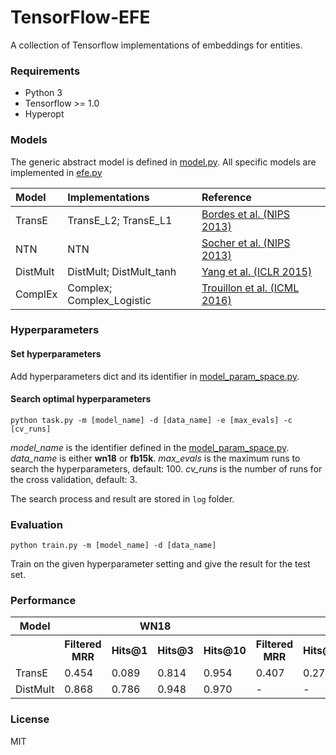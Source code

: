 # TensorFlow-EFE

A collection of Tensorflow implementations of embeddings for entities.

### Requirements

- Python 3
- Tensorflow >= 1.0
- Hyperopt

### Models

The generic abstract model is defined in [model.py](https://github.com/billy-inn/tensorflow-efe/blob/master/model.py). 
All specific models are implemented in [efe.py](https://github.com/billy-inn/tensorflow-efe/blob/master/efe.py)

| Model | Implementations | Reference |
| :---- | :-------------- | :-------- |
| TransE | TransE\_L2; TransE\_L1 |[Bordes et al. (NIPS 2013)](https://www.utc.fr/~bordesan/dokuwiki/_media/en/transe_nips13.pdf) |
| NTN | NTN | [Socher et al. (NIPS 2013)](https://nlp.stanford.edu/pubs/SocherChenManningNg_NIPS2013.pdf) |
| DistMult | DistMult; DistMult\_tanh | [Yang et al. (ICLR 2015)](https://arxiv.org/pdf/1412.6575.pdf)
| ComplEx | Complex; Complex\_Logistic | [Trouillon et al. (ICML 2016)](https://arxiv.org/pdf/1606.06357.pdf) |

### Hyperparameters

#### Set hyperparameters

Add hyperparameters dict and its identifier in [model_param_space.py](https://github.com/billy-inn/tensorflow-efe/blob/master/model_param_space.py).

#### Search optimal hyperparameters

`python task.py -m [model_name] -d [data_name] -e [max_evals] -c [cv_runs]`

*model\_name* is the identifier defined in the [model_param_space.py](https://github.com/billy-inn/tensorflow-efe/blob/master/model_param_space.py). *data\_name* is either **wn18** or **fb15k**. *max\_evals* is the maximum runs to search the hyperparameters, default: 100. *cv\_runs* is the number of runs for the cross validation, default: 3. 

The search process and result are stored in `log` folder.

### Evaluation

`python train.py -m [model_name] -d [data_name]`

Train on the given hyperparameter setting and give the result for the test set.

### Performance

<table>
<tr>
   <th>Model</th>
   <th colspan="4">WN18</th>
   <th colspan="4">FB15K</th>
</tr>
   <tr>
   <th></th>
   <th>Filtered MRR</th>
   <th>Hits@1 </th>
   <th>Hits@3 </th>
   <th>Hits@10 </th>
   <th>Filtered MRR</th>
   <th>Hits@1 </th>
   <th>Hits@3 </th>
   <th>Hits@10 </th>
   </tr>
   <tr>
   <td>TransE</td>
   <td>0.454</td>
   <td>0.089</td>
   <td>0.814</td>
   <td>0.954</td>
   <td>0.407</td>
   <td>0.272</td>
   <td>0.480</td>
   <td>0.657</td>    
   </tr>
   <tr>
   <td>DistMult</td>
   <td>0.868</td>
   <td>0.786</td>
   <td>0.948</td>
   <td>0.970</td>
   <td>-</td>
   <td>-</td>
   <td>-</td>
   <td>-</td>
   </tr>
   <!--<tr>
   <td>HolE</td>
   <td><b>0.62</b></td>
   <td><b>0.94</b></td>
   <td>0.928</td>
   <td><b>0.941</b></td>
   <td><b>0.944</b></td>
   <td>0.21</td>
   <td>0.46</td>
   <td>33.45</td>
   <td>53.63</td>
   <td>67.54</td>
   </tr>
   <tr>
   <td>ComplEx</td>
   <td>0.581</td>
   <td><b>0.94</b></td>   
   <td><b>0.937</b></td>
   <td><b>0.941</b></td>
   <td><b>0.944</b></td>
   <td><b>0.672</b></td>
   <td>0.235</td>
   <td><b>0.571</b></td>
   <td><b>0.746</b></td>
   <td><b>0.832</b></td>
   </tr>-->
</table>

### License

MIT
